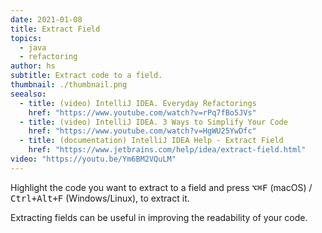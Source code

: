 ```yaml
---
date: 2021-01-08
title: Extract Field
topics:
  - java
  - refactoring
author: hs
subtitle: Extract code to a field.
thumbnail: ./thumbnail.png
seealso:
  - title: (video) IntelliJ IDEA. Everyday Refactorings
    href: "https://www.youtube.com/watch?v=rPq7fBo5JVs"
  - title: (video) IntelliJ IDEA. 3 Ways to Simplify Your Code
    href: "https://www.youtube.com/watch?v=HgWU25YwDfc"
  - title: (documentation) IntelliJ IDEA Help - Extract Field
    href: "https://www.jetbrains.com/help/idea/extract-field.html"
video: "https://youtu.be/Ym6BM2VQuLM"
---
```


Highlight the code you want to extract to a field and press <kbd>⌥⌘F</kbd> (macOS) / <kbd>Ctrl+Alt+F</kbd> (Windows/Linux), to extract it.

Extracting fields can be useful in improving the readability of your code.
